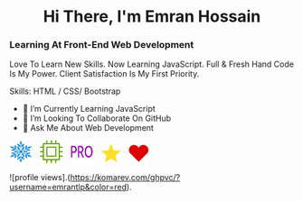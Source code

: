 <h1 align="center" color="red">Hi There, I'm Emran Hossain</h1>
<h3 aiign="center">Learning At Front-End Web Development</h3>

Love To Learn New Skills. Now Learning JavaScript. Full & Fresh Hand Code Is My Power. Client Satisfaction Is My First Priority.

Skills: HTML / CSS/ Bootstrap
- 🌱 I’m Currently Learning JavaScript 
- 👯 I’m Looking To Collaborate On GitHub 
- 💬 Ask Me About Web Development 
  
<a href='https://archiveprogram.github.com/'><img src='https://raw.githubusercontent.com/acervenky/animated-github-badges/master/assets/acbadge.gif' width='40' height='40'></a> <a href='https://docs.github.com/en/developers'><img src='https://raw.githubusercontent.com/acervenky/animated-github-badges/master/assets/devbadge.gif' width='40' height='40'></a> <a href='https://github.com/pricing'><img src='https://raw.githubusercontent.com/acervenky/animated-github-badges/master/assets/pro.gif' width='40' height='40'></a> <a href='https://stars.github.com/'><img src='https://raw.githubusercontent.com/acervenky/animated-github-badges/master/assets/starbadge.gif' width='35' height='35'></a> <a href='https://docs.github.com/en/github/supporting-the-open-source-community-with-github-sponsors'><img src='https://raw.githubusercontent.com/acervenky/animated-github-badges/master/assets/sponsorbadge.gif' width='35' height='35'></a>


![profile views].(https://komarev.com/ghpvc/?username=emrantlp&color=red).


